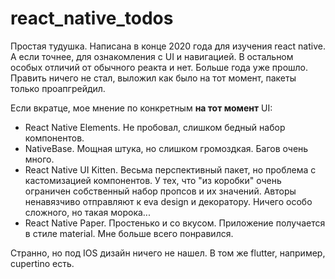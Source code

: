 # react_native_todos

Простая тудушка. Написана в конце 2020 года для изучения react native. А если точнее, для ознакомления с UI и навигацией. В остальном особых отличий от обычного реакта и нет. Больше года уже прошло. Править ничего не стал, выложил как было на тот момент, пакеты только проапгрейдил.

Если вкратце, мое мнение по конкретным **на тот момент** UI:

- React Native Elements. Не пробовал, слишком бедный набор компонентов.
- NativeBase. Мощная штука, но слишком громоздкая. Багов очень много.
- React Native UI Kitten. Весьма перспективный пакет, но проблема с кастомизацией компонентов. У тех, что "из коробки" очень ограничен собственный набор пропсов и их значений. Авторы ненавязчиво отправляют к eva design и декоратору. Ничего особо сложного, но такая морока...
- React Native Paper. Простенько и со вкусом. Приложение получается в стиле material. Мне больше всего понравился.

Странно, но под IOS дизайн ничего не нашел. В том же flutter, например, cupertino есть.
